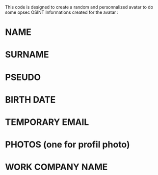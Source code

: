 

This code is designed to create a random and personnalized avatar to do some opsec OSINT
Informations created for the avatar : 

# NAME 
# SURNAME
# PSEUDO
# BIRTH DATE
# TEMPORARY EMAIL
# PHOTOS (one for profil photo)
# WORK COMPANY NAME
